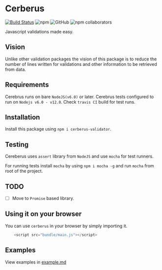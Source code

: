 # Cerberus

[![Build Status](https://travis-ci.com/Jithinqw/Cerberus.svg?token=WuVynuX3ULHwMq3Ky4qo&branch=dev)](https://travis-ci.com/Jithinqw/Cerberus)
![npm](https://img.shields.io/npm/dw/cerberus-validator)
![GitHub](https://img.shields.io/github/license/Jithinqw/cerberus)
![npm collaborators](https://img.shields.io/npm/collaborators/cerberus-validator)

Javascript validations made easy.

## Vision

Unlike other validation packages the vision of this package is to reduce the number of lines written for validations and other information to be retrieved from data.

## Requirements

Cerebrus runs on bare `NodeJS(v6.0)` or later. Cerebrus tests configured to run on `Nodejs v6.0 - v12.0`.
Check `travis CI` build for test runs.

## Installation

Install this package using `npm i cerberus-validator`.

## Testing

Cereberus uses `assert` library from `NodeJS` and use `mocha` for test runners.

For running tests install `mocha` by using `npm i mocha -g` and run `mocha` from root of the project.

## TODO

- [ ] Move to `Promise` based library.

## Using it on your browser

You can use `cerberus` in your browser by simply importing it.

```javascript
    <script src="bundle/main.js"></script>
```

## Examples

View examples in [example.md](https://github.com/Jithinqw/Cerberus/blob/master/example.md)
